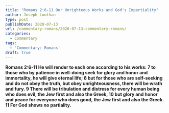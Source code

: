 ```yaml
---
title: "Romans 2:6-11 Our Unrighteous Works and God's Impartiality"
author: Joseph Louthan
type: post
publishDate: 2020-07-13
url: /commentary-romans/2020-07-13-commentary-romans/
categories:
  - Commentary
tags:
  - 'Commentary: Romans'
draft: true
---
```


**Romans 2:6-11 He will render to each one according to his works: 7 to those who by patience in well-doing seek for glory and honor and immortality, he will give eternal life; 8 but for those who are self-seeking and do not obey the truth, but obey unrighteousness, there will be wrath and fury. 9 There will be tribulation and distress for every human being who does evil, the Jew first and also the Greek, 10 but glory and honor and peace for everyone who does good, the Jew first and also the Greek. 11 For God shows no partiality.**